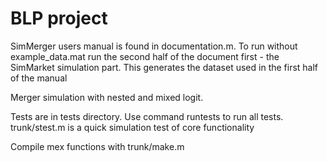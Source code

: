 # BLP project

SimMerger users manual is found in documentation.m. To run without example_data.mat
run the second half of the document first - the SimMarket simulation part. 
This generates the dataset used in the first half of the manual

Merger simulation with nested and mixed logit.

Tests are in tests directory. Use command runtests to run all tests.
trunk/stest.m is a quick simulation test of core functionality

Compile mex functions with trunk/make.m
